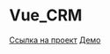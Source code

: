 # Vue_CRM
[Ссылка на проект](https://github.com/Alarma1/vue-app)
[Демо](https://alarma1.github.io/vue-app/#/)
